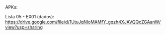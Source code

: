 APKs:
<br>

Lista 05 - EX01 (dados): https://drive.google.com/file/d/1UtuJqNIoMAMfY_gqzh4XJAVQQcZGAanW/view?usp=sharing
